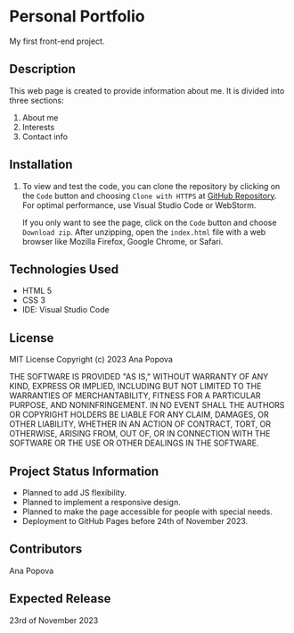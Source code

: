 # Personal Portfolio

My first front-end project.

## Description

This web page is created to provide information about me. It is divided into three sections:

1. About me
2. Interests
3. Contact info

## Installation

1. To view and test the code, you can clone the repository by clicking on the `Code` button and choosing `Clone with HTTPS` at [GitHub Repository](https://github.com/AniPopova/personal-portfolio). For optimal performance, use Visual Studio Code or WebStorm.
   
   If you only want to see the page, click on the `Code` button and choose `Download zip`. After unzipping, open the `index.html` file with a web browser like Mozilla Firefox, Google Chrome, or Safari.

## Technologies Used

- HTML 5
- CSS 3
- IDE: Visual Studio Code

## License

MIT License
Copyright (c) 2023 Ana Popova

THE SOFTWARE IS PROVIDED "AS IS," WITHOUT WARRANTY OF ANY KIND, EXPRESS OR IMPLIED, INCLUDING BUT NOT LIMITED TO THE WARRANTIES OF MERCHANTABILITY, FITNESS FOR A PARTICULAR PURPOSE, AND NONINFRINGEMENT. IN NO EVENT SHALL THE AUTHORS OR COPYRIGHT HOLDERS BE LIABLE FOR ANY CLAIM, DAMAGES, OR OTHER LIABILITY, WHETHER IN AN ACTION OF CONTRACT, TORT, OR OTHERWISE, ARISING FROM, OUT OF, OR IN CONNECTION WITH THE SOFTWARE OR THE USE OR OTHER DEALINGS IN THE SOFTWARE.

## Project Status Information

- Planned to add JS flexibility.
- Planned to implement a responsive design.
- Planned to make the page accessible for people with special needs.
- Deployment to GitHub Pages before 24th of November 2023.

## Contributors

Ana Popova

## Expected Release

23rd of November 2023
